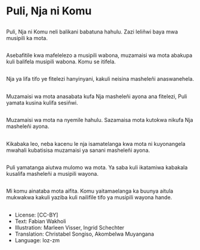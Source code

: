 # Puli, Nja ni Komu

##
Puli, Nja ni Komu neli balikani babatuna hahulu. Zazi leliñwi baya mwa musipili ka mota.

##
Asebafitile kwa mafelelezo a musipili wabona, muzamaisi wa mota abakupa kuli balifela musipili wabona. Komu se itifela.

##
Nja ya lifa tifo ye fitelezi hanyinyani, kakuli neisina masheleñi anaswanehela.

##
Muzamaisi wa mota anasabata kufa Nja masheleñi ayona ana fitelezi, Puli yamata kusina kulifa sesiñwi.

##
Muzamaisi wa mota na nyemile hahulu. Sazamaisa mota kutokwa nikufa Nja masheleñi ayona.

##
Kikabaka leo, neba kacenu le nja isamatelanga kwa mota ni kuyonangela mwahali kubatisisa muzamaisi ya sanani masheleñi ayona.

##
Puli yamatanga aiutwa mulomo wa mota. Ya saba kuli ikatamiwa kabakala kusalifa masheleñi a musipili wayona.

##
Mi komu ainataba mota aifita. Komu yaitamaelanga ka buunya aitula mukwakwa kakuli yaziba kuli nailifile tifo ya musipili wayona hande.

##
* License: [CC-BY]
* Text: Fabian Wakholi
* Illustration: Marleen Visser, Ingrid Schechter
* Translation: Christabel Songiso, Akombelwa Muyangana
* Language: loz-zm
